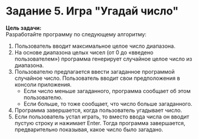 ﻿# Задание 5. Игра "Угадай число"
**Цель задачи:**  
Разработайте программу по следующему алгоритму:
1. Пользователь вводит максимальное целое число диапазона.
2. На основе диапазона целых чисел (от 0 до «введено пользователем») программа генерирует случайное целое число из диапазона. 
3. Пользователю предлагается ввести загаданное программой случайное число. Пользователь вводит свои предположения в консоли приложения. 
	* Если число меньше загаданного, программа сообщает об этом пользователю. 
	* Если больше, то тоже сообщает, что число больше загаданного.
4. Программа завершается, когда пользователь угадывает число. 
5. Если пользователь устал играть, то вместо ввода числа он вводит пустую строку и нажимает Enter. Тогда программа завершается, предварительно показывая, какое число было загадано.

